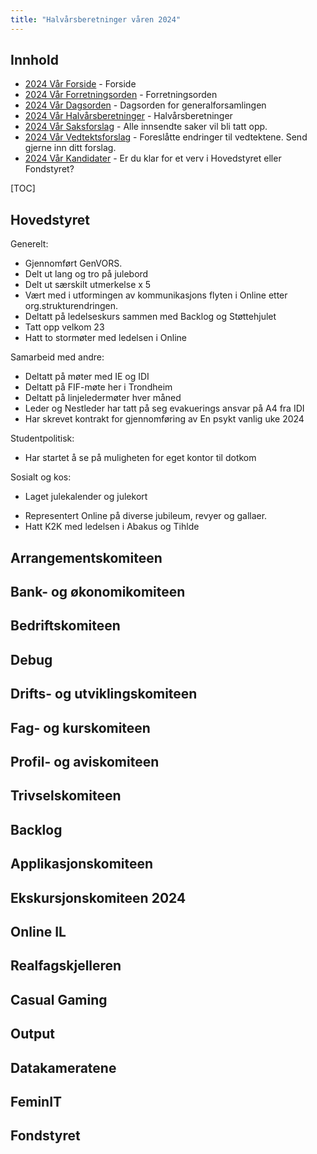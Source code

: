 ```yaml
---
title: "Halvårsberetninger våren 2024"
---
```


## Innhold
* [2024 Vår Forside](/wiki/online/generalforsamlingen/genfors2024v)   - Forside
* [2024 Vår Forretningsorden](/wiki/online/generalforsamlingen/genfors2024v/forretningsorden) - Forretningsorden
* [2024 Vår Dagsorden](/wiki/online/generalforsamlingen/genfors2024v/dagsorden) - Dagsorden for generalforsamlingen
* [2024 Vår Halvårsberetninger](/wiki/online/generalforsamlingen/genfors2024V/aarsberetninger) - Halvårsberetninger
* [2024 Vår Saksforslag](/wiki/online/generalforsamlingen/genfors2024v/saksforslag) - Alle innsendte saker vil bli tatt opp.
* [2024 Vår Vedtektsforslag](/wiki/online/generalforsamlingen/genfors2024v/vedtekstforslag) - Foreslåtte endringer til vedtektene. Send gjerne inn ditt forslag.
* [2024 Vår Kandidater](/wiki/online/generalforsamlingen/genfors2024v/valg) - Er du klar for et verv i Hovedstyret eller Fondstyret? 

[TOC]

## Hovedstyret

Generelt:
* Gjennomført GenVORS.
* Delt ut lang og tro på julebord
* Delt ut særskilt utmerkelse x 5
* Vært med i utformingen av kommunikasjons flyten i Online etter org.strukturendringen.
* Deltatt på ledelseskurs sammen med Backlog og Støttehjulet
* Tatt opp velkom 23
* Hatt to stormøter med ledelsen i Online 

Samarbeid med andre:
- Deltatt på møter med IE og IDI
- Deltatt på FIF-møte her i Trondheim
- Deltatt på linjeledermøter hver måned
- Leder og Nestleder har tatt på seg evakuerings ansvar på A4 fra IDI
- Har skrevet kontrakt for gjennomføring av En psykt vanlig uke 2024

Studentpolitisk:
- Har startet å se på muligheten for eget kontor til dotkom

Sosialt og kos:
- Laget julekalender og julekort
* Representert Online på diverse jubileum, revyer og gallaer.
* Hatt K2K med ledelsen i Abakus og Tihlde

## Arrangementskomiteen  

## Bank- og økonomikomiteen  

## Bedriftskomiteen

## Debug

## Drifts- og utviklingskomiteen

## Fag- og kurskomiteen

## Profil- og aviskomiteen

## Trivselskomiteen

## Backlog  

## Applikasjonskomiteen

## Ekskursjonskomiteen 2024

## Online IL

## Realfagskjelleren 

## Casual Gaming  

## Output

## Datakameratene

## FeminIT

## Fondstyret